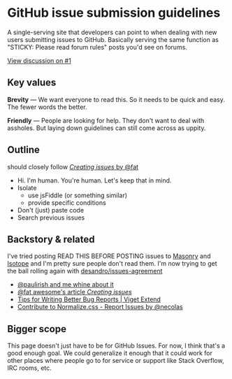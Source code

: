 # GitHub issue submission guidelines

A single-serving site that developers can point to when dealing with new users submitting issues to GitHub. Basically serving the same function as "STICKY: Please read forum rules" posts you'd see on forums.

[View discussion on #1](https://github.com/desandro/lazyweb-requests/issues/1)

## Key values

**Brevity** &mdash; We want everyone to read this. So it needs to be quick and easy. The fewer words the better.

**Friendly** &mdash; People are looking for help. They don't want to deal with assholes. But laying down guidelines can still come across as uppity.

## Outline

should closely follow [_Creating issues_ by @fat](http://wordsbyf.at/2012/02/13/creating-issues/)

+ Hi. I'm human. You're human. Let's keep that in mind.
+ Isolate
  - use jsFiddle (or something similar)
  - provide specific conditions
+ Don't (just) paste code
+ Search previous issues

## Backstory & related

I've tried posting READ THIS BEFORE POSTING issues to [Masonry](https://github.com/desandro/masonry/issues/80) and [Isotope](https://github.com/desandro/isotope/issues/17) and I'm pretty sure people don't read them. I'm now trying to get the ball rolling again with [desandro/issues-agreement](https://github.com/desandro/issues-agreement)

+ [@paulirish and me whine about it](http://storify.com/desandro/github-issues-helper-inklings)
+ [@fat awesome's article _Creating issues_](http://wordsbyf.at/2012/02/13/creating-issues/)
+ [Tips for Writing Better Bug Reports | Viget Extend](http://viget.com/extend/tips-for-writing-better-bug-reports)
+ [Contribute to Normalize.css - Report Issues by @necolas](https://github.com/necolas/normalize.css/wiki/contribute)

## Bigger scope

This page doesn't just have to be for GitHub Issues. For now, I think that's a good enough goal. We could generalize it enough that it could work for other places where people go to for service or support like Stack Overflow, IRC rooms, etc.
